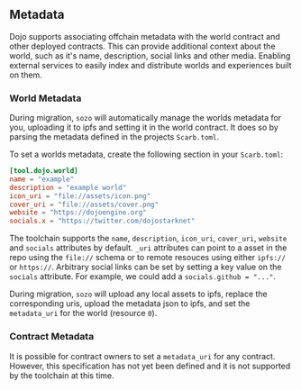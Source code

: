 ## Metadata

Dojo supports associating offchain metadata with the world contract and other deployed contracts. This can provide additional context about the world, such as it's name, description, social links and other media. Enabling external services to easily index and distribute worlds and experiences built on them.


### World Metadata

During migration, `sozo` will automatically manage the worlds metadata for you, uploading it to ipfs and setting it in the world contract. It does so by parsing the metadata defined in the projects `Scarb.toml`.

To set a worlds metadata, create the following section in your `Scarb.toml`:

```toml
[tool.dojo.world]
name = "example"
description = "example world"
icon_uri = "file://assets/icon.png"
cover_uri = "file://assets/cover.png"
website = "https://dojoengine.org"
socials.x = "https://twitter.com/dojostarknet"
```

The toolchain supports the `name`, `description`, `icon_uri`, `cover_uri`, `website` and `socials` attributes by default. `_uri` attributes can point to a asset in the repo using the `file://` schema or to remote resouces using either `ipfs://` or `https://`. Arbitrary social links can be set by setting a key value on the `socials` attribute. For example, we could add a `socials.github = "..."`.

During migration, `sozo` will upload any local assets to ipfs, replace the corresponding uris, upload the metadata json to ipfs, and set the `metadata_uri` for the world (resource `0`).

### Contract Metadata

It is possible for contract owners to set a `metadata_uri` for any contract. However, this specification has not yet been defined and it is not supported by the toolchain at this time.